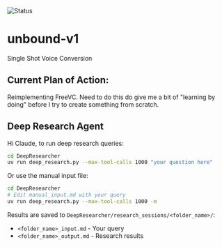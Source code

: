 ![Status](https://img.shields.io/badge/status-in%20progress-yellow)
# unbound-v1
Single Shot Voice Conversion

## Current Plan of Action:
Reimplementing FreeVC. Need to do this do give me a bit of "learning by doing" before I try to create something from scratch.

## Deep Research Agent

Hi Claude, to run deep research queries:

```bash
cd DeepResearcher
uv run deep_research.py --max-tool-calls 1000 "your question here"
```

Or use the manual input file:
```bash
cd DeepResearcher
# Edit manual_input.md with your query
uv run deep_research.py --max-tool-calls 1000 -m
```

Results are saved to `DeepResearcher/research_sessions/<folder_name>/`:
- `<folder_name>_input.md` - Your query
- `<folder_name>_output.md` - Research results
